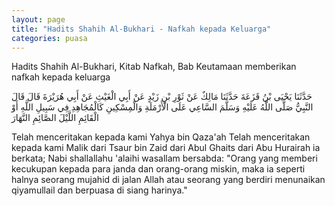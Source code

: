 ```yaml
---
layout: page
title: "Hadits Shahih Al-Bukhari - Nafkah kepada Keluarga"
categories: puasa
---
```


Hadits Shahih Al-Bukhari, Kitab Nafkah, Bab Keutamaan memberikan nafkah kepada keluarga

<p class="arab">
حَدَّثَنَا يَحْيَى بْنُ قَزَعَةَ حَدَّثَنَا مَالِكٌ عَنْ ثَوْرِ بْنِ زَيْدٍ عَنْ أَبِي الْغَيْثِ عَنْ أَبِي هُرَيْرَةَ قَالَ قَالَ النَّبِيُّ صَلَّى اللَّهُ عَلَيْهِ وَسَلَّمَ السَّاعِي عَلَى الْأَرْمَلَةِ وَالْمِسْكِينِ كَالْمُجَاهِدِ فِي سَبِيلِ اللَّهِ أَوْ الْقَائِمِ اللَّيْلَ الصَّائِمِ النَّهَارَ
</p>

Telah menceritakan kepada kami Yahya bin Qaza'ah Telah menceritakan kepada kami Malik dari Tsaur bin Zaid dari Abul Ghaits dari Abu Hurairah ia berkata; Nabi shallallahu 'alaihi wasallam bersabda: "Orang yang memberi kecukupan kepada para janda dan orang-orang miskin, maka ia seperti halnya seorang mujahid di jalan Allah atau seorang yang berdiri menunaikan qiyamullail dan berpuasa di siang harinya."


